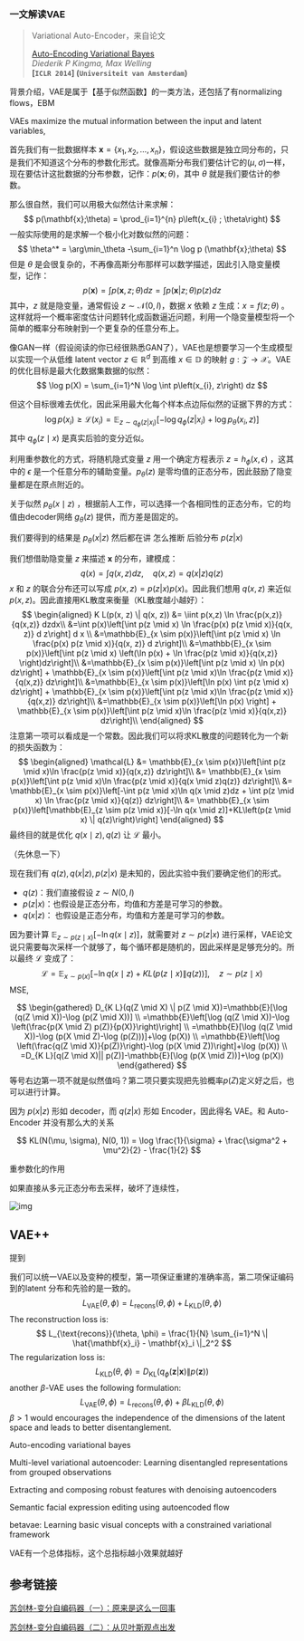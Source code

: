 ### 一文解读VAE

> Variational Auto-Encoder，来自论文 
> 
> [Auto-Encoding Variational Bayes](https://arxiv.org/pdf/1312.6114.pdf)  
> *Diederik P Kingma, Max Welling*  
> **[`ICLR 2014`] (`Universiteit van Amsterdam`)**



背景介绍，VAE是属于【基于似然函数】的一类方法，还包括了有normalizing flows，EBM

VAEs maximize the mutual information between the input and latent variables,



首先我们有一批数据样本 $\mathbf{x}= \{x_1, x_2, \dots, x_n\}$，假设这些数据是独立同分布的，只是我们不知道这个分布的参数化形式。就像高斯分布我们要估计它的$(\mu, \sigma)$一样，现在要估计这批数据的分布参数，记作：$p(\mathbf{x};\theta)$，其中 $\theta$ 就是我们要估计的参数。

那么很自然，我们可以用极大似然估计来求解：
$$
p(\mathbf{x};\theta) = \prod_{i=1}^{n} p\left(x_{i} ; \theta\right)
$$
一般实际使用的是求解一个极小化对数似然的问题：
$$
\theta^* = \arg\min_\theta -\sum_{i=1}^n \log p (\mathbf{x};\theta)
$$
但是 $\theta$ 是会很复杂的，不再像高斯分布那样可以数学描述，因此引入隐变量模型，记作：
$$
p(\mathbf{x}) = \int p\left(\mathbf{x}, z;\theta\right) dz = \int p\left(\mathbf{x}| z;\theta\right) p(z)dz
$$
其中，$z$ 就是隐变量，通常假设 $z \sim \mathcal{N}(0, I)$，数据 $x$ 依赖 $z$ 生成：$x = f(z;\theta)$ 。这样就将一个概率密度估计问题转化成函数逼近问题，利用一个隐变量模型将一个简单的概率分布映射到一个更复杂的任意分布上。







像GAN一样（假设阅读的你已经很熟悉GAN了），VAE也是想要学习一个生成模型以实现一个从低维 latent vector $z \in \mathbb{R}^d$ 到高维 $x \in \mathbb{D}$ 的映射 $g: \mathcal{Z} \rightarrow \mathcal{X}$。VAE的优化目标是最大化数据集数据的似然：
$$
\log p(X) = \sum_{i=1}^N \log \int p\left(x_{i}, z\right) dz
$$

但这个目标很难去优化，因此采用最大化每个样本点边际似然的证据下界的方式：
$$
\log p(x_i) \ge \mathcal{L}(x_i) = \mathbb{E}_{z\sim q_\phi(z|x_i)} [-\log q_\phi(z|x_i) + \log p_\theta(x_i, z)]
$$
其中 $q_\phi(z \mid x)$ 是真实后验的变分近似。

利用重参数化的方式，将随机隐式变量 $z$ 用一个确定方程表示 $z = h_\phi(x, \epsilon)$ ，这其中的 $\epsilon$ 是一个任意分布的辅助变量。$p_\theta (z)$ 是零均值的正态分布，因此鼓励了隐变量都是在原点附近的。

关于似然 $p_\theta (x \mid z)$ ，根据前人工作，可以选择一个各相同性的正态分布，它的均值由decoder网络 $g_\theta(z)$ 提供，而方差是固定的。












我们要得到的结果是 $p_\theta (x|z)$ 然后都在讲 怎么推断 后验分布 $p(z|x)$

我们想借助隐变量 $z$ 来描述 $\mathbf{x}$ 的分布，建模成：
$$
q(x)=\int q(x, z) d z, \quad q(x, z)=q(x | z) q(z)
$$
$x$ 和 $z$ 的联合分布还可以写成 $p(x,z) = p(z|x) p(x)$。因此我们想用 $q(x,z)$ 来近似 $p(x,z)$。因此直接用KL散度来衡量（KL散度越小越好）：
$$
\begin{aligned}
K L(p(x, z) \| q(x, z)) &=
\iint p(x,z) \ln \frac{p(x,z)}{q(x,z)} dzdx\\
&=\int p(x)\left[\int p(z \mid x) \ln \frac{p(x) p(z \mid x)}{q(x, z)} d z\right] d x \\
&=\mathbb{E}_{x \sim p(x)}\left[\int p(z \mid x) \ln \frac{p(x) p(z \mid x)}{q(x, z)} d z\right]\\
&=\mathbb{E}_{x \sim p(x)}\left[\int p(z \mid x) \left(\ln p(x) + \ln \frac{p(z \mid x)}{q(x,z)} \right)dz\right]\\
&=\mathbb{E}_{x \sim p(x)}\left[\int p(z \mid x) \ln p(x) dz\right] + \mathbb{E}_{x \sim p(x)}\left[\int p(z \mid x)\ln \frac{p(z \mid x)}{q(x,z)} dz\right]\\
&=\mathbb{E}_{x \sim p(x)}\left[\ln p(x) \int p(z \mid x) dz\right] + \mathbb{E}_{x \sim p(x)}\left[\int p(z \mid x)\ln \frac{p(z \mid x)}{q(x,z)} dz\right]\\
&=\mathbb{E}_{x \sim p(x)}\left[\ln p(x) \right] + \mathbb{E}_{x \sim p(x)}\left[\int p(z \mid x)\ln \frac{p(z \mid x)}{q(x,z)} dz\right]\\
\end{aligned}
$$
注意第一项可以看成是一个常数。因此我们可以将求KL散度的问题转化为一个新的损失函数为：
$$
\begin{aligned}
\mathcal{L} 
&= \mathbb{E}_{x \sim p(x)}\left[\int p(z \mid x)\ln \frac{p(z \mid x)}{q(x,z)} dz\right]\\
&= \mathbb{E}_{x \sim p(x)}\left[\int p(z \mid x)\ln \frac{p(z \mid x)}{q(x \mid z)q(z)} dz\right]\\
&= \mathbb{E}_{x \sim p(x)}\left[-\int p(z \mid x)\ln q(x \mid z)dz + \int p(z \mid x) \ln \frac{p(z \mid x)}{q(z)} dz\right]\\
&= \mathbb{E}_{x \sim p(x)}\left[\mathbb{E}_{z \sim p(z \mid x)}[-\ln q(x \mid z)]+KL\left(p(z \mid x) \| q(z)\right)\right]
\end{aligned}
$$
最终目的就是优化 $q(x \mid z), q(z)$ 让 $\mathcal{L}$ 最小。



（先休息一下）



现在我们有 $q(z), q(x|z), p(z|x)$ 是未知的，因此实验中我们要确定他们的形式。

- $q(z)$：我们直接假设 $z \sim N(0, I)$
- $p(z|x)$：也假设是正态分布，均值和方差是可学习的参数。
- $q(x|z)$： 也假设是正态分布，均值和方差是可学习的参数。



因为要计算 $\mathbb{E}_{z \sim p(z \mid x)}[-\ln q(x \mid z)]$，就需要对 $z \sim p(z|x)$ 进行采样，VAE论文说只需要每次采样一个就够了，每个循环都是随机的，因此采样是足够充分的。所以最终 $\mathcal{L}$ 变成了：
$$
\mathcal{L}=\mathbb{E}_{x \sim p(x)}[-\ln q(x \mid z)+K L(p(z \mid x) \| q(z))], \quad z \sim p(z \mid x)
$$
MSE, 


$$
\begin{gathered}
D_{K L}(q(Z \mid X) \| p(Z \mid X))=\mathbb{E}[\log (q(Z \mid X))-\log (p(Z \mid X))] \\
=\mathbb{E}\left[\log (q(Z \mid X))-\log \left(\frac{p(X \mid Z) p(Z)}{p(X)}\right)\right] \\
=\mathbb{E}[\log (q(Z \mid X))-\log (p(X \mid Z)-\log (p(Z)))]+\log (p(X)) \\
=\mathbb{E}\left[\log \left(\frac{q(Z \mid X)}{p(Z)}\right)-\log (p(X \mid Z))\right]+\log (p(X)) \\
=D_{K L}[q(Z \mid X)|| p(Z)]-\mathbb{E}[\log (p(X \mid Z))]+\log (p(X))
\end{gathered}
$$
等号右边第一项不就是似然值吗？第二项只要实现把先验概率$p(Z)$定义好之后，也可以进行计算。



因为 $p(x|z)$ 形如 decoder，而 $q(z|x)$ 形如 Encoder，因此得名 VAE。和 Auto-Encoder 并没有那么大的关系




$$
KL(N(\mu, \sigma), N(0, 1)) = \log \frac{1}{\sigma} + \frac{\sigma^2 + \mu^2}{2} - \frac{1}{2}
$$




重参数化的作用

如果直接从多元正态分布去采样，破坏了连续性，



![img](https://pic1.zhimg.com/80/v2-f60be7abe507be3c176135d875864280_1440w.jpg?source=1940ef5c)





## VAE++

提到



我们可以统一VAE以及变种的模型，第一项保证重建的准确率高，第二项保证编码到的latent 分布和先验的是一致的。
$$
L_{\text{VAE}} (\theta, \phi) = L_{\text{recons}}(\theta, \phi) + L_{\text{KLD}}(\theta, \phi)
$$
The reconstruction loss is:
$$
L_{\text{recons}}(\theta, \phi) = \frac{1}{N} \sum_{i=1}^N \| \hat{\mathbf{x}_i} - \mathbf{x}_i \|_2^2
$$
The regularization loss is:
$$
L_{\text{KLD}}(\theta, \phi) = D_{\text{KL}} \left(q_\phi(\mathbf{z}|\mathbf{x}) \| p(\mathbf{z}) \right)
$$
another $\beta$-VAE uses the following formulation:
$$
L_{\text{VAE}} (\theta, \phi) = L_{\text{recons}}(\theta, \phi) + \beta L_{\text{KLD}}(\theta, \phi)
$$
$\beta > 1$ would encourages the independence of the dimensions of the latent space and leads to better disentanglement.









Auto-encoding variational bayes

Multi-level variational autoencoder: Learning disentangled representations from grouped observations

Extracting and composing robust features with denoising autoencoders

Semantic facial expression editing using autoencoded flow

betavae: Learning basic visual concepts with a constrained variational framework







VAE有一个总体指标，这个总指标越小效果就越好









## 参考链接

[苏剑林-变分自编码器（一）：原来是这么一回事](https://kexue.fm/archives/5253)

[苏剑林-变分自编码器（二）：从贝叶斯观点出发](https://kexue.fm/archives/5343)

